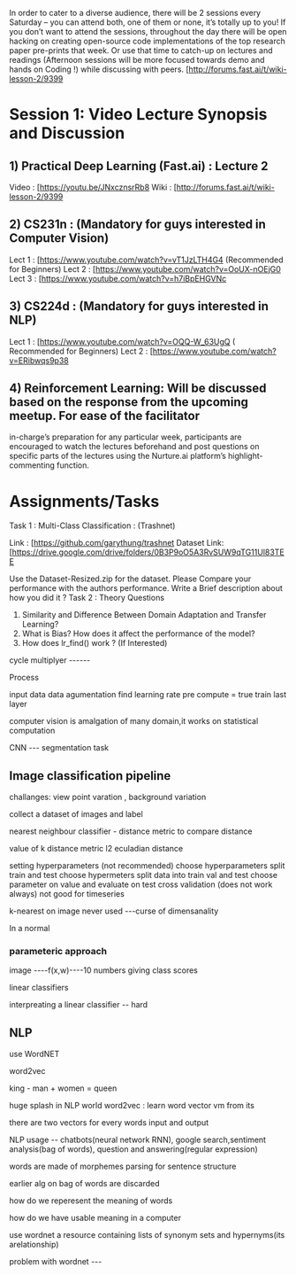 In order to cater to a diverse audience, there will be 2 sessions every Saturday – you can attend both, 
one of them or none, it’s totally up to you! If you don’t want to attend the sessions, throughout the 
day there will be open hacking on creating open-source code implementations of the top research paper 
pre-prints that week. Or use that time to catch-up on lectures and readings (Afternoon sessions will be more
focused towards demo and hands on Coding !) while discussing with peers.
[http://forums.fast.ai/t/wiki-lesson-2/9399

# Session 1: Video Lecture Synopsis and Discussion
## 1) Practical Deep Learning (Fast.ai) : Lecture 2
Video : [https://youtu.be/JNxcznsrRb8
Wiki : [http://forums.fast.ai/t/wiki-lesson-2/9399

## 2) CS231n : (Mandatory for guys interested in Computer Vision)
Lect 1 : [https://www.youtube.com/watch?v=vT1JzLTH4G4 (Recommended for Beginners)
Lect 2 : [https://www.youtube.com/watch?v=OoUX-nOEjG0
Lect 3 : [https://www.youtube.com/watch?v=h7iBpEHGVNc

## 3) CS224d : (Mandatory for guys interested in NLP)
Lect 1 : [https://www.youtube.com/watch?v=OQQ-W_63UgQ ( Recommended for Beginners)
Lect 2 : [https://www.youtube.com/watch?v=ERibwqs9p38

## 4) Reinforcement Learning: Will be discussed based on the response from the upcoming meetup. For ease of the facilitator 
in-charge’s preparation for any particular week, participants are encouraged to watch the lectures beforehand and post 
questions on specific parts of the lectures using the Nurture.ai platform’s highlight-commenting function.

# Assignments/Tasks

Task 1 : Multi-Class Classification : (Trashnet)

Link : [https://github.com/garythung/trashnet
Dataset Link: [https://drive.google.com/drive/folders/0B3P9oO5A3RvSUW9qTG11Ul83TEE

Use the Dataset-Resized.zip for the dataset.
Please Compare your performance with the authors performance. Write a Brief description about how you 
did it ? Task 2 : Theory Questions


1) Similarity and Difference Between Domain Adaptation and Transfer Learning?
2) What is Bias? How does it affect the performance of the model?
3) How does lr_find() work ? (If Interested)


cycle multiplyer ------

Process 

input data 
data agumentation 
find learning rate 
pre compute = true 
train last layer 

computer vision is amalgation of many domain,it works on statistical computation 

CNN --- segmentation task 

## Image classification pipeline 

challanges: view point varation , background variation 

collect a dataset of images and label


nearest neighbour classifier - distance metric to compare distance 

value of k
distance metric
l2 eculadian distance 

setting hyperparameters (not recommended)
choose hyperparameters
split train and test choose hypermeters 
split data into train val and test  choose parameter on value and evaluate on test 
cross validation  (does not work always) not good for timeseries 

k-nearest on image never used ---curse of dimensanality 

In a normal 

### parameteric approach 

image ----f(x,w)----10 numbers giving class scores 

linear classifiers 

interpreating a linear classifier -- hard 


## NLP 

use WordNET

word2vec 

king - man + women = queen 

huge splash in NLP world 
word2vec : learn word vector vm from its 

there are two vectors for every words 
input and output 

NLP usage -- chatbots(neural network RNN), google search,sentiment analysis(bag of words), question and answering(regular expression)

words are made of morphemes 
parsing for sentence structure 

earlier alg on bag of words  are discarded 

how do we reperesent the meaning of words 

how do we have usable meaning in a computer 

use wordnet a resource containing lists of synonym sets and hypernyms(its arelationship)

problem with wordnet ---



















